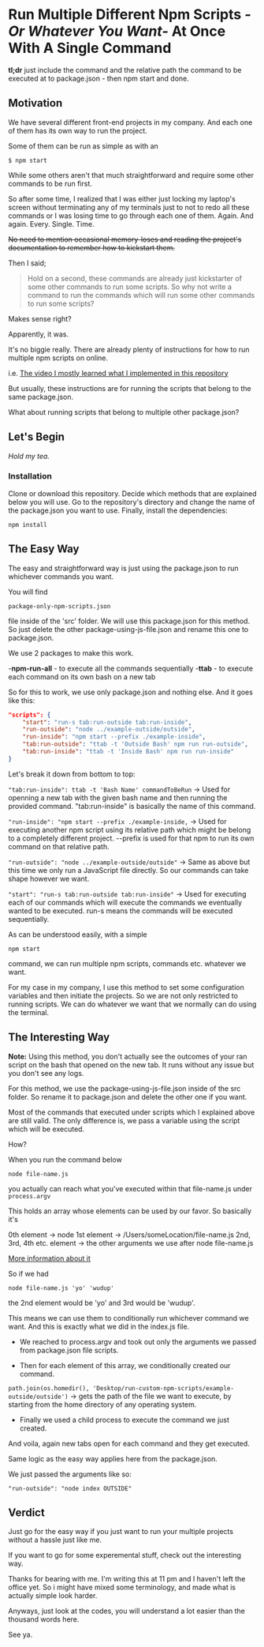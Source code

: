# Run Multiple Different Npm Scripts _-Or Whatever You Want-_ At Once With A Single Command

**tl;dr** just include the command and the relative path the command to be executed at to package.json - then npm start and done.

## Motivation

We have several different front-end projects in my company. And each one of them has its own way to run the project.

Some of them can be run as simple as with an

`$ npm start`

While some others aren't that much straightforward and require some other commands to be run first.

So after some time, I realized that I was either just locking my laptop's screen without terminating any of my terminals just to not to redo all these commands or I was losing time to go through each one of them. Again. And again. Every. Single. Time.

~~No need to mention occasional memory-loses and reading the project's documentation to remember how to kickstart them.~~

Then I said;

> Hold on a second, these commands are already just kickstarter of some other commands to run some scripts. So why not write a command to run the commands which will run some other commands to run some scripts?

Makes sense right?

Apparently, it was.

It's no biggie really. There are already plenty of instructions for how to run multiple npm scripts on online.

i.e. [The video I mostly learned what I implemented in this repository](https://egghead.io/lessons/npm-open-multiple-terminal-tabs-on-npm-start-with-ttab-and-npm-run-all 'The video I mostly got what I implemented in this repository')

But usually, these instructions are for running the scripts that belong to the same package.json.

What about running scripts that belong to multiple other package.json?

## Let's Begin

_Hold my tea._

### Installation

Clone or download this repository.
Decide which methods that are explained below you will use.
Go to the repository's directory and change the name of the package.json you want to use.
Finally, install the dependencies:

`npm install`

## The Easy Way

The easy and straightforward way is just using the package.json to run whichever commands you want.

You will find

`package-only-npm-scripts.json`

file inside of the 'src' folder. We will use this package.json for this method. So just delete the other package-using-js-file.json and rename this one to package.json.

We use 2 packages to make this work.

-**npm-run-all** - to execute all the commands sequentially -**ttab** - to execute each command on its own bash on a new tab

So for this to work, we use only package.json and nothing else. And it goes like this:

```json
"scripts": {
    "start": "run-s tab:run-outside tab:run-inside",
    "run-outside": "node ../example-outside/outside",
    "run-inside": "npm start --prefix ./example-inside",
    "tab:run-outside": "ttab -t 'Outside Bash' npm run run-outside",
    "tab:run-inside": "ttab -t 'Inside Bash' npm run run-inside"
}
```

Let's break it down from bottom to top:

`"tab:run-inside": ttab -t 'Bash Name' commandToBeRun` -> Used for openning a new tab with the given bash name and then running the provided command. "tab:run-inside" is basically the name of this command.

`"run-inside": "npm start --prefix ./example-inside,` -> Used for executing another npm script using its relative path which might be belong to a completely different project. --prefix is used for that npm to run its own command on that relative path.

`"run-outside": "node ../example-outside/outside"` -> Same as above but this time we only run a JavaScript file directly. So our commands can take shape however we want.

`"start": "run-s tab:run-outside tab:run-inside"` -> Used for executing each of our commands which will execute the commands we eventually wanted to be executed. run-s means the commands will be executed sequentially.

As can be understood easily, with a simple

`npm start`

command, we can run multiple npm scripts, commands etc. whatever we want.

For my case in my company, I use this method to set some configuration variables and then initiate the projects. So we are not only restricted to running scripts. We can do whatever we want that we normally can do using the terminal.

## The Interesting Way

**Note:** Using this method, you don't actually see the outcomes of your ran script on the bash that opened on the new tab. It runs without any issue but you don't see any logs.

For this method, we use the package-using-js-file.json inside of the src folder. So rename it to package.json and delete the other one if you want.

Most of the commands that executed under scripts which I explained above are still valid. The only difference is, we pass a variable using the script which will be executed.

How?

When you run the command below

`node file-name.js`

you actually can reach what you've executed within that file-name.js under `process.argv`

This holds an array whose elements can be used by our favor. So basically it's

0th element -> node
1st element -> /Users/someLocation/file-name.js
2nd, 3rd, 4th etc. element -> the other arguments we use after node file-name.js

[More information about it](https://stackoverflow.com/a/22214067 'More information about it')

So if we had

`node file-name.js 'yo' 'wudup'`

the 2nd element would be 'yo' and 3rd would be 'wudup'.

This means we can use them to conditionally run whichever command we want. And this is exactly what we did in the index.js file.

- We reached to process.argv and took out only the arguments we passed from package.json file scripts.

- Then for each element of this array, we conditionally created our command.

`path.join(os.homedir(), 'Desktop/run-custom-npm-scripts/example-outside/outside')` -> gets the path of the file we want to execute, by starting from the home directory of any operating system.

- Finally we used a child process to execute the command we just created.

And voila, again new tabs open for each command and they get executed.

Same logic as the easy way applies here from the package.json.

We just passed the arguments like so:

`"run-outside": "node index OUTSIDE"`

## Verdict

Just go for the easy way if you just want to run your multiple projects without a hassle just like me.

If you want to go for some experemental stuff, check out the interesting way.

Thanks for bearing with me. I'm writing this at 11 pm and I haven't left the office yet. So i might have mixed some terminology, and made what is actually simple look harder.

Anyways, just look at the codes, you will understand a lot easier than the thousand words here.

See ya.
